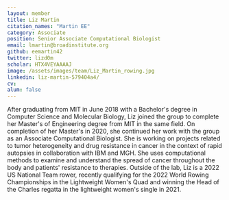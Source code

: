 ```yaml
---
layout: member
title: Liz Martin
citation_names: "Martin EE"
category: Associate
position: Senior Associate Computational Biologist
email: lmartin@broadinstitute.org
github: eemartin42
twitter: lizd0m
scholar: HTX4VEYAAAAJ
image: /assets/images/team/Liz_Martin_rowing.jpg
linkedin: liz-martin-579404a4/
cv:
alum: false
---
```


After graduating from MIT in June 2018 with a Bachelor's degree in Computer Science and Molecular Biology, Liz joined the group to complete her Master's of Engineering degree from MIT in the same field. On completion of her Master's in 2020, she continued her work with the group as an Associate Computational Biologist. She is working on projects related to tumor heterogeneity and drug resistance in cancer in the context of rapid autopsies in collaboration with IBM and MGH. She uses computational methods to examine and understand the spread of cancer throughout the body and patients' resistance to therapies. Outside of the lab, Liz is a 2022 US National Team rower, recently qualifying for the 2022 World Rowing Championships in the Lightweight Women's Quad and winning the Head of the Charles regatta in the lightweight women's single in 2021.
